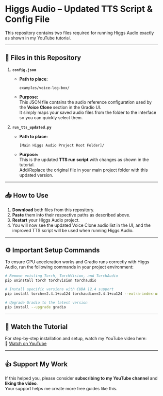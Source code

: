 # Higgs Audio – Updated TTS Script & Config File

This repository contains two files required for running Higgs Audio exactly as shown in my YouTube tutorial.

---

## 📂 Files in this Repository

1. **`config.json`**
   - **Path to place:**
     ```
     examples/voice-log-box/
     ```
   - **Purpose:**  
     This JSON file contains the audio reference configuration used by the **Voice Clone** section in the Gradio UI.  
     It simply maps your saved audio files from the folder to the interface so you can quickly select them.

2. **`run_tts_updated.py`**
   - **Path to place:**
     ```
     [Main Higgs Audio Project Root Folder]/
     ```
   - **Purpose:**  
     This is the updated **TTS run script** with changes as shown in the tutorial.  
     Add/Replace the original file in your main project folder with this updated version.

---

## 📥 How to Use

1. **Download** both files from this repository.  
2. **Paste** them into their respective paths as described above.  
3. **Restart** your Higgs Audio project.  
4. You will now see the updated Voice Clone audio list in the UI, and the improved TTS script will be used when running Higgs Audio.

---

## ⚙️ Important Setup Commands

To ensure GPU acceleration works and Gradio runs correctly with Higgs Audio, run the following commands in your project environment:

```bash
# Remove existing Torch, TorchVision, and TorchAudio
pip uninstall torch torchvision torchaudio

# Install specific versions with CUDA 12.4 support
pip install torch==2.4.1+cu124 torchaudio==2.4.1+cu124 --extra-index-url https://download.pytorch.org/whl/cu124

# Upgrade Gradio to the latest version
pip install --upgrade gradio
```

---

## 🎥 Watch the Tutorial

For step-by-step installation and setup, watch my YouTube video here:  
🔗 [Watch on YouTube](https://www.youtube.com/@aitoolmasteringtutorials)

---

## 👍 Support My Work

If this helped you, please consider **subscribing to my YouTube channel** and **liking the video**.  
Your support helps me create more free guides like this.
